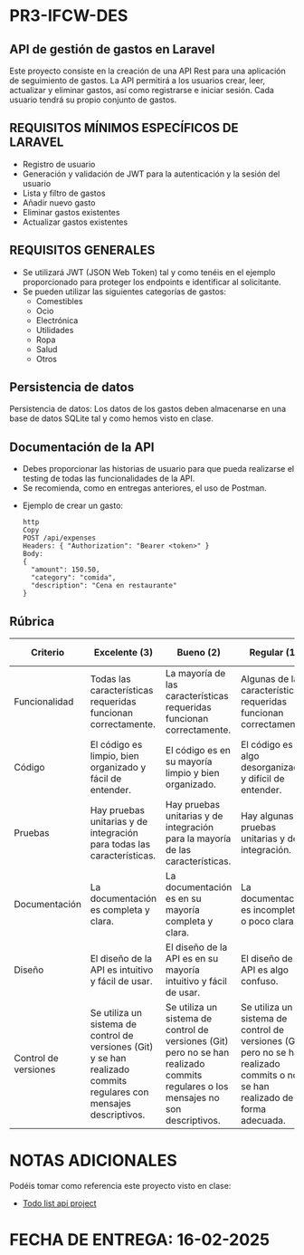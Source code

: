 # PR3-IFCW-DES

## API de gestión de gastos en Laravel

Este proyecto consiste en la creación de una API Rest para una aplicación de seguimiento de gastos. La API permitirá a los usuarios crear, leer, actualizar y eliminar gastos, así como registrarse e iniciar sesión. Cada usuario tendrá su propio conjunto de gastos.

## REQUISITOS MÍNIMOS ESPECÍFICOS DE LARAVEL

* Registro de usuario
* Generación y validación de JWT para la autenticación y la sesión del usuario
* Lista y filtro de gastos
* Añadir nuevo gasto
* Eliminar gastos existentes
* Actualizar gastos existentes

## REQUISITOS GENERALES

* Se utilizará JWT (JSON Web Token) tal y como tenéis en el ejemplo proporcionado para proteger los endpoints e identificar al solicitante.
* Se pueden utilizar las siguientes categorías de gastos:
    * Comestibles
    * Ocio
    * Electrónica
    * Utilidades
    * Ropa
    * Salud
    * Otros

## Persistencia de datos

Persistencia de datos: Los datos de los gastos deben almacenarse en una base de datos SQLite tal y como hemos visto en clase.

## Documentación de la API

* Debes proporcionar las historias de usuario para que pueda realizarse el testing de todas las funcionalidades de la API.
* Se recomienda, como en entregas anteriores, el uso de Postman.

- Ejemplo de crear un gasto:
  
      http
      Copy
      POST /api/expenses
      Headers: { "Authorization": "Bearer <token>" }
      Body:
      {
        "amount": 150.50,
        "category": "comida",
        "description": "Cena en restaurante"
      }

## Rúbrica

| Criterio | Excelente (3) | Bueno (2) | Regular (1) | Necesita mejorar (0) |
|---|---|---|---|---|
| Funcionalidad | Todas las características requeridas funcionan correctamente. | La mayoría de las características requeridas funcionan correctamente. | Algunas de las características requeridas funcionan correctamente. | Pocas o ninguna de las características requeridas funcionan correctamente. |
| Código | El código es limpio, bien organizado y fácil de entender. | El código es en su mayoría limpio y bien organizado. | El código es algo desorganizado y difícil de entender. | El código es desorganizado y difícil de entender. |
| Pruebas | Hay pruebas unitarias y de integración para todas las características. | Hay pruebas unitarias y de integración para la mayoría de las características. | Hay algunas pruebas unitarias y de integración. | No hay pruebas unitarias ni de integración. |
| Documentación | La documentación es completa y clara. | La documentación es en su mayoría completa y clara. | La documentación es incompleta o poco clara. | No hay documentación. |
| Diseño | El diseño de la API es intuitivo y fácil de usar. | El diseño de la API es en su mayoría intuitivo y fácil de usar. | El diseño de la API es algo confuso. | El diseño de la API es confuso y difícil de usar. |
| Control de versiones | Se utiliza un sistema de control de versiones (Git) y se han realizado commits regulares con mensajes descriptivos. | Se utiliza un sistema de control de versiones (Git) pero no se han realizado commits regulares o los mensajes no son descriptivos. | Se utiliza un sistema de control de versiones (Git) pero no se han realizado commits o no se han realizado de forma adecuada. | No se utiliza un sistema de control de versiones. |

# NOTAS ADICIONALES

Podéis tomar como referencia este proyecto visto en clase:

- [Todo list api project](https://github.com/maximofernandezriera/todo-laravel)

# FECHA DE ENTREGA: 16-02-2025
